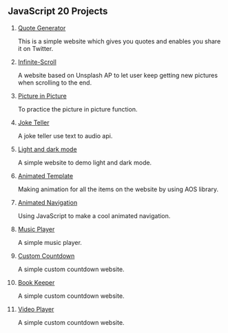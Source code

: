 ## JavaScript 20 Projects

1. [Quote Generator](https://nicolakacha.github.io/javascript-20-projects/01-Quote-Generater/)
    
    This is a simple website which gives you quotes and enables you share it on Twitter.

2. [Infinite-Scroll](https://nicolakacha.github.io/javascript-20-projects/02-Infinite-Scroll/)
    
    A website based on Unsplash AP to let user keep getting new pictures when scrolling to the end. 
    
3. [Picture in Picture](https://nicolakacha.github.io/javascript-20-projects/03-Picture-In-Picture/)

    To practice the picture in picture function.

4. [Joke Teller](https://nicolakacha.github.io/javascript-20-projects/04-Joke-Teller/)

    A joke teller use text to audio api.
    
5. [Light and dark mode](https://nicolakacha.github.io/javascript-20-projects/05-light-and-dark-mode/)

    A simple website to demo light and dark mode.

6. [Animated Template](https://nicolakacha.github.io/javascript-20-projects/06-Animiated-Template/)

    Making animation for all the items on the website by using AOS library.

7. [Animated Navigation](https://nicolakacha.github.io/javascript-20-projects/07-Animated-Navigation/)

    Using JavaScript to make a cool animated navigation.

8. [Music Player](https://nicolakacha.github.io/javascript-20-projects/08-music-player/)

    A simple music player.

9. [Custom Countdown](https://nicolakacha.github.io/javascript-20-projects/09-custom-countdown/)

    A simple custom countdown website.

10. [Book Keeper](https://nicolakacha.github.io/javascript-20-projects/10-book-keeper)

    A simple custom countdown website.

11. [Video Player](https://nicolakacha.github.io/javascript-20-projects/11-video-player)

    A simple custom countdown website.